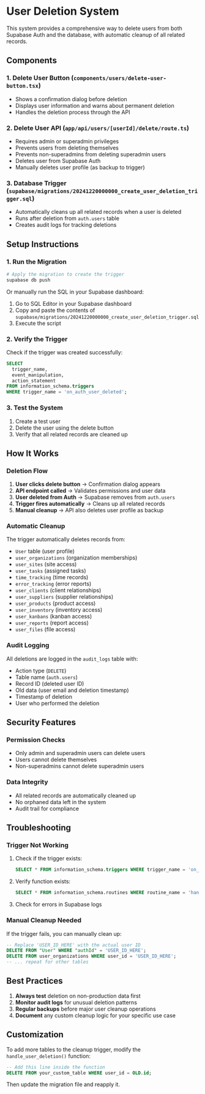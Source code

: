 # User Deletion System

This system provides a comprehensive way to delete users from both Supabase Auth and the database, with automatic cleanup of all related records.

## Components

### 1. Delete User Button (`components/users/delete-user-button.tsx`)
- Shows a confirmation dialog before deletion
- Displays user information and warns about permanent deletion
- Handles the deletion process through the API

### 2. Delete User API (`app/api/users/[userId]/delete/route.ts`)
- Requires admin or superadmin privileges
- Prevents users from deleting themselves
- Prevents non-superadmins from deleting superadmin users
- Deletes user from Supabase Auth
- Manually deletes user profile (as backup to trigger)

### 3. Database Trigger (`supabase/migrations/20241220000000_create_user_deletion_trigger.sql`)
- Automatically cleans up all related records when a user is deleted
- Runs after deletion from `auth.users` table
- Creates audit logs for tracking deletions

## Setup Instructions

### 1. Run the Migration
```bash
# Apply the migration to create the trigger
supabase db push
```

Or manually run the SQL in your Supabase dashboard:
1. Go to SQL Editor in your Supabase dashboard
2. Copy and paste the contents of `supabase/migrations/20241220000000_create_user_deletion_trigger.sql`
3. Execute the script

### 2. Verify the Trigger
Check if the trigger was created successfully:
```sql
SELECT 
  trigger_name,
  event_manipulation,
  action_statement
FROM information_schema.triggers 
WHERE trigger_name = 'on_auth_user_deleted';
```

### 3. Test the System
1. Create a test user
2. Delete the user using the delete button
3. Verify that all related records are cleaned up

## How It Works

### Deletion Flow
1. **User clicks delete button** → Confirmation dialog appears
2. **API endpoint called** → Validates permissions and user data
3. **User deleted from Auth** → Supabase removes from `auth.users`
4. **Trigger fires automatically** → Cleans up all related records
5. **Manual cleanup** → API also deletes user profile as backup

### Automatic Cleanup
The trigger automatically deletes records from:
- `User` table (user profile)
- `user_organizations` (organization memberships)
- `user_sites` (site access)
- `user_tasks` (assigned tasks)
- `time_tracking` (time records)
- `error_tracking` (error reports)
- `user_clients` (client relationships)
- `user_suppliers` (supplier relationships)
- `user_products` (product access)
- `user_inventory` (inventory access)
- `user_kanbans` (kanban access)
- `user_reports` (report access)
- `user_files` (file access)

### Audit Logging
All deletions are logged in the `audit_logs` table with:
- Action type (`DELETE`)
- Table name (`auth.users`)
- Record ID (deleted user ID)
- Old data (user email and deletion timestamp)
- Timestamp of deletion
- User who performed the deletion

## Security Features

### Permission Checks
- Only admin and superadmin users can delete users
- Users cannot delete themselves
- Non-superadmins cannot delete superadmin users

### Data Integrity
- All related records are automatically cleaned up
- No orphaned data left in the system
- Audit trail for compliance

## Troubleshooting

### Trigger Not Working
1. Check if the trigger exists:
   ```sql
   SELECT * FROM information_schema.triggers WHERE trigger_name = 'on_auth_user_deleted';
   ```

2. Verify function exists:
   ```sql
   SELECT * FROM information_schema.routines WHERE routine_name = 'handle_user_deletion';
   ```

3. Check for errors in Supabase logs

### Manual Cleanup Needed
If the trigger fails, you can manually clean up:
```sql
-- Replace 'USER_ID_HERE' with the actual user ID
DELETE FROM "User" WHERE "authId" = 'USER_ID_HERE';
DELETE FROM user_organizations WHERE user_id = 'USER_ID_HERE';
-- ... repeat for other tables
```

## Best Practices

1. **Always test** deletion on non-production data first
2. **Monitor audit logs** for unusual deletion patterns
3. **Regular backups** before major user cleanup operations
4. **Document** any custom cleanup logic for your specific use case

## Customization

To add more tables to the cleanup trigger, modify the `handle_user_deletion()` function:

```sql
-- Add this line inside the function
DELETE FROM your_custom_table WHERE user_id = OLD.id;
```

Then update the migration file and reapply it.
